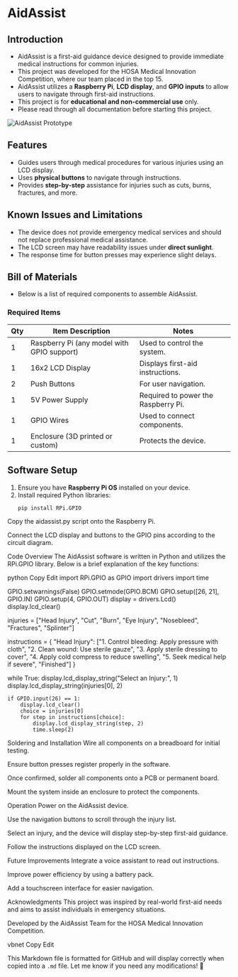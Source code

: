 # AidAssist

## Introduction
* AidAssist is a first-aid guidance device designed to provide immediate medical instructions for common injuries.
* This project was developed for the HOSA Medical Innovation Competition, where our team placed in the top 15.
* AidAssist utilizes a **Raspberry Pi**, **LCD display**, and **GPIO inputs** to allow users to navigate through first-aid instructions.
* This project is for **educational and non-commercial use** only.
* Please read through all documentation before starting this project.

![AidAssist Prototype](.Images)

## Features
* Guides users through medical procedures for various injuries using an LCD display.
* Uses **physical buttons** to navigate through instructions.
* Provides **step-by-step** assistance for injuries such as cuts, burns, fractures, and more.

## Known Issues and Limitations
* The device does not provide emergency medical services and should not replace professional medical assistance.
* The LCD screen may have readability issues under **direct sunlight**.
* The response time for button presses may experience slight delays.

## Bill of Materials
* Below is a list of required components to assemble AidAssist.

### Required Items
Qty | Item Description | Notes
--- | --- | ---
1 | Raspberry Pi (any model with GPIO support) | Used to control the system.
1 | 16x2 LCD Display | Displays first-aid instructions.
2 | Push Buttons | For user navigation.
1 | 5V Power Supply | Required to power the Raspberry Pi.
1 | GPIO Wires | Used to connect components.
1 | Enclosure (3D printed or custom) | Protects the device.

## Software Setup
1. Ensure you have **Raspberry Pi OS** installed on your device.
2. Install required Python libraries:
   ```sh
   pip install RPi.GPIO
Copy the aidassist.py script onto the Raspberry Pi.

Connect the LCD display and buttons to the GPIO pins according to the circuit diagram.

Code Overview
The AidAssist software is written in Python and utilizes the RPi.GPIO library. Below is a brief explanation of the key functions:

python
Copy
Edit
import RPi.GPIO as GPIO
import drivers
import time

GPIO.setwarnings(False)
GPIO.setmode(GPIO.BCM)
GPIO.setup([26, 21], GPIO.IN)
GPIO.setup(4, GPIO.OUT)
display = drivers.Lcd()
display.lcd_clear()

injuries = ["Head Injury", "Cut", "Burn", "Eye Injury", "Nosebleed", "Fractures", "Splinter"]

instructions = {
    "Head Injury": ["1. Control bleeding: Apply pressure with cloth",
                    "2. Clean wound: Use sterile gauze",
                    "3. Apply sterile dressing to cover",
                    "4. Apply cold compress to reduce swelling",
                    "5. Seek medical help if severe",
                    "Finished"]
}

while True:
    display.lcd_display_string("Select an Injury:", 1)
    display.lcd_display_string(injuries[0], 2)

    if GPIO.input(26) == 1:
        display.lcd_clear()
        choice = injuries[0]
        for step in instructions[choice]:
            display.lcd_display_string(step, 2)
            time.sleep(2)
Soldering and Installation
Wire all components on a breadboard for initial testing.

Ensure button presses register properly in the software.

Once confirmed, solder all components onto a PCB or permanent board.

Mount the system inside an enclosure to protect the components.

Operation
Power on the AidAssist device.

Use the navigation buttons to scroll through the injury list.

Select an injury, and the device will display step-by-step first-aid guidance.

Follow the instructions displayed on the LCD screen.

Future Improvements
Integrate a voice assistant to read out instructions.

Improve power efficiency by using a battery pack.

Add a touchscreen interface for easier navigation.

Acknowledgments
This project was inspired by real-world first-aid needs and aims to assist individuals in emergency situations.

Developed by the AidAssist Team for the HOSA Medical Innovation Competition.

vbnet
Copy
Edit

This Markdown file is formatted for GitHub and will display correctly when copied into a `.md` file. Let me know if you need any modifications! 🚀
